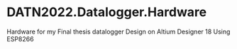# DATN2022.Datalogger.Hardware
Hardware for my Final thesis datalogger
Design on Altium Designer 18
Using ESP8266
